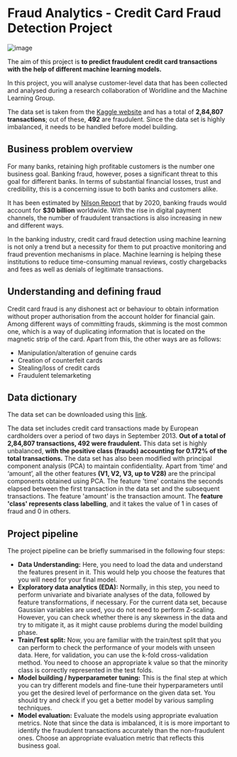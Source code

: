 # Fraud Analytics - Credit Card Fraud Detection Project
![image](https://user-images.githubusercontent.com/94658560/236423192-e6b1a5cf-9337-4258-b596-7b83dc4b1589.png)

The aim of this project is **to predict fraudulent credit card transactions with the help of different machine learning models.**

In this project, you will analyse customer-level data that has been collected and analysed during a research collaboration of Worldline and the Machine Learning Group. 

The data set is taken from the [Kaggle website](https://www.kaggle.com/mlg-ulb/creditcardfraud) and has a total of **2,84,807 transactions**; out of these, **492** are fraudulent. Since the data set is highly imbalanced, it needs to be handled before model building.

## Business problem overview

For many banks, retaining high profitable customers is the number one business goal. Banking fraud, however, poses a significant threat to this goal for different banks. In terms of substantial financial losses, trust and credibility, this is a concerning issue to both banks and customers alike.

  
It has been estimated by [Nilson Report](https://nilsonreport.com/upload/content_promo/The_Nilson_Report_Issue_1164.pdf) that by 2020, banking frauds would account for **$30 billion** worldwide. With the rise in digital payment channels, the number of fraudulent transactions is also increasing in new and different ways. 

In the banking industry, credit card fraud detection using machine learning is not only a trend but a necessity for them to put proactive monitoring and fraud prevention mechanisms in place. Machine learning is helping these institutions to reduce time-consuming manual reviews, costly chargebacks and fees as well as denials of legitimate transactions.

## Understanding and defining fraud

Credit card fraud is any dishonest act or behaviour to obtain information without proper authorisation from the account holder for financial gain. Among different ways of committing frauds, skimming is the most common one, which is a way of duplicating information that is located on the magnetic strip of the card. Apart from this, the other ways are as follows:

-   Manipulation/alteration of genuine cards
-   Creation of counterfeit cards
-   Stealing/loss of credit cards
-   Fraudulent telemarketing

## Data dictionary

The data set can be downloaded using this [link](https://www.kaggle.com/mlg-ulb/creditcardfraud).

The data set includes credit card transactions made by European cardholders over a period of two days in September 2013. **Out of a total of 2,84,807 transactions, 492 were fraudulent.** This data set is highly unbalanced, **with the positive class (frauds) accounting for 0.172% of the total transactions.** The data set has also been modified with principal component analysis (PCA) to maintain confidentiality. Apart from ‘time’ and ‘amount’, all the other features **(V1, V2, V3, up to V28)** are the principal components obtained using PCA. The feature 'time' contains the seconds elapsed between the first transaction in the data set and the subsequent transactions. The feature 'amount' is the transaction amount. The **feature 'class' represents class labelling**, and it takes the value of 1 in cases of fraud and 0 in others.

## Project pipeline

The project pipeline can be briefly summarised in the following four steps:

-   **Data Understanding:** Here, you need to load the data and understand the features present in it. This would help you choose the features that you will need for your final model.
-   **Exploratory data analytics (EDA):** Normally, in this step, you need to perform univariate and bivariate analyses of the data, followed by feature transformations, if necessary. For the current data set, because Gaussian variables are used, you do not need to perform Z-scaling. However, you can check whether there is any skewness in the data and try to mitigate it, as it might cause problems during the model building phase.
-   **Train/Test split:** Now, you are familiar with the train/test split that you can perform to check the performance of your models with unseen data. Here, for validation, you can use the k-fold cross-validation method. You need to choose an appropriate k value so that the minority class is correctly represented in the test folds.
-   **Model building / hyperparameter tuning:** This is the final step at which you can try different models and fine-tune their hyperparameters until you get the desired level of performance on the given data set. You should try and check if you get a better model by various sampling techniques.
-   **Model evaluation:** Evaluate the models using appropriate evaluation metrics. Note that since the data is imbalanced, it is is more important to identify the fraudulent transactions accurately than the non-fraudulent ones. Choose an appropriate evaluation metric that reflects this business goal.

